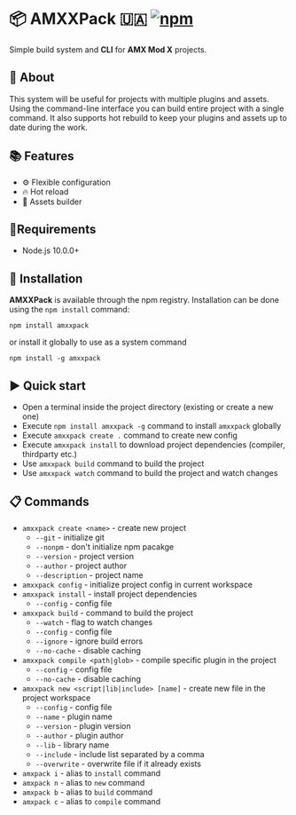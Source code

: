 # 📦 AMXXPack 🇺🇦 [![npm](https://img.shields.io/npm/v/amxxpack.svg)](https://www.npmjs.com/package/amxxpack)
Simple build system and **CLI** for **AMX Mod X** projects.

## 📄 About

This system will be useful for projects with multiple plugins and assets. Using the command-line interface you can build entire project with a single command. It also supports hot rebuild to keep your plugins and assets up to date during the work.


## 📚 Features
- ⚙ Flexible configuration
- 🔥 Hot reload
- 🧸 Assets builder

## 🔄Requirements
- Node.js 10.0.0+

## 🔧 Installation
**AMXXPack** is available through the npm registry.
Installation can be done using the `npm install` command:
```
npm install amxxpack
```

or install it globally to use as a system command
```
npm install -g amxxpack
```

## ▶ Quick start
- Open a terminal inside the project directory (existing or create a new one)
- Execute `npm install amxxpack -g` command to install `amxxpack` globally
- Execute `amxxpack create .` command to create new config
- Execute `amxxpack install` to download project dependencies (compiler, thirdparty etc.)
- Use `amxxpack build` command to build the project
- Use `amxxpack watch` command to build the project and watch changes

## 📋 Commands
- `amxxpack create <name>` - create new project
  - `--git` - initialize git
  - `--nonpm` - don't initialize npm pacakge 
  - `--version` - project version
  - `--author` - project author
  - `--description` - project name
- `amxxpack config` - initialize project config in current workspace
- `amxxpack install` - install project dependencies
  - `--config` - config file
- `amxxpack build` - command to build the project
  - `--watch` - flag to watch changes
  - `--config` - config file
  - `--ignore` - ignore build errors
  - `--no-cache` - disable caching
- `amxxpack compile <path|glob>` - compile specific plugin in the project
  - `--config` - config file
  - `--no-cache` - disable caching
- `amxxpack new <script|lib|include> [name]` - create new file in the project workspace
  - `--config` - config file
  - `--name` - plugin name
  - `--version` - plugin version
  - `--author` - plugin author
  - `--lib` - library name
  - `--include` - include list separated by a comma
  - `--overwrite` - overwrite file if it already exists
- `amxpack i` - alias to `install` command
- `amxpack n` - alias to `new` command
- `amxpack b` - alias to `build` command
- `amxpack c` - alias to `compile` command
